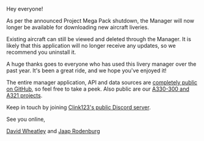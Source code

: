 Hey everyone!

As per the announced Project Mega Pack shutdown, the Manager will now longer be available for downloading new aircraft liveries.

Existing aircraft can still be viewed and deleted through the Manager. It is likely that this application will no longer receive any updates, so we recommend you uninstall it.

A huge thanks goes to everyone who has used this livery manager over the past year. It's been a great ride, and we hope you've enjoyed it!

The entire manager application, API and data sources are [completely public on GitHub](https://github.com/MSFS-Mega-Pack), so feel free to take a peek. Also public are our [A330-300 and A321 projects](https://github.com/Project-Mega-Pack).

Keep in touch by joining [Clink123's public Discord server](https://discord.gg/gsMTu3q).

See you online,

[David Wheatley](https://davwheat.dev/) and [Jaap Rodenburg](https://github.com/GewoonJaap)
